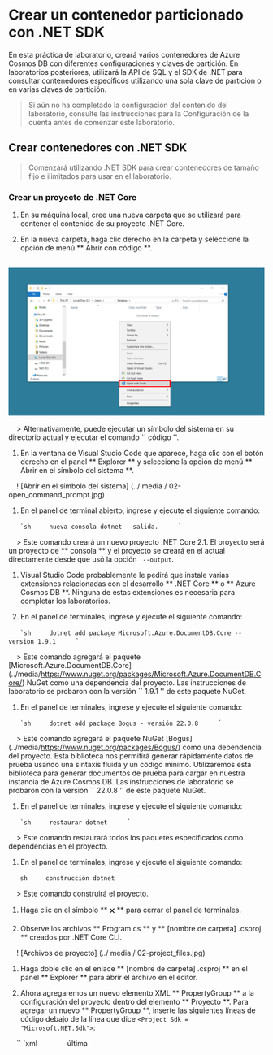 # Crear un contenedor particionado con .NET SDK

En esta práctica de laboratorio, creará varios contenedores de Azure Cosmos DB con diferentes configuraciones y claves de partición. En laboratorios posteriores, utilizará la API de SQL y el SDK de .NET para consultar contenedores específicos utilizando una sola clave de partición o en varias claves de partición.

> Si aún no ha completado la configuración del contenido del laboratorio, consulte las instrucciones para la Configuración de la cuenta antes de comenzar este laboratorio.

## Crear contenedores con .NET SDK

> Comenzará utilizando .NET SDK para crear contenedores de tamaño fijo e ilimitados para usar en el laboratorio.

### Crear un proyecto de .NET Core

1. En su máquina local, cree una nueva carpeta que se utilizará para contener el contenido de su proyecto .NET Core.

1. En la nueva carpeta, haga clic derecho en la carpeta y seleccione la opción de menú ** Abrir con código **.

    <img src="/media/02-open_with_code.jpg">

    > Alternativamente, puede ejecutar un símbolo del sistema en su directorio actual y ejecutar el comando `` código ''.

1. En la ventana de Visual Studio Code que aparece, haga clic con el botón derecho en el panel ** Explorer ** y seleccione la opción de menú ** Abrir en el símbolo del sistema **.

    ! [Abrir en el símbolo del sistema] (../ media / 02-open_command_prompt.jpg)

1. En el panel de terminal abierto, ingrese y ejecute el siguiente comando:

    `` `sh
    nueva consola dotnet --salida.
    `` `

    > Este comando creará un nuevo proyecto .NET Core 2.1. El proyecto será un proyecto de ** consola ** y el proyecto se creará en el actual directamente desde que usó la opción `` --output``.

1. Visual Studio Code probablemente le pedirá que instale varias extensiones relacionadas con el desarrollo ** .NET Core ** o ** Azure Cosmos DB **. Ninguna de estas extensiones es necesaria para completar los laboratorios.

1. En el panel de terminales, ingrese y ejecute el siguiente comando:

    `` `sh
    dotnet add package Microsoft.Azure.DocumentDB.Core --version 1.9.1
    `` `

    > Este comando agregará el paquete [Microsoft.Azure.DocumentDB.Core] (../media/https://www.nuget.org/packages/Microsoft.Azure.DocumentDB.Core/) NuGet como una dependencia del proyecto. Las instrucciones de laboratorio se probaron con la versión `` 1.9.1 '' de este paquete NuGet.

1. En el panel de terminales, ingrese y ejecute el siguiente comando:

    `` `sh
    dotnet add package Bogus - versión 22.0.8
    `` `

    > Este comando agregará el paquete NuGet [Bogus] (../media/https://www.nuget.org/packages/Bogus/) como una dependencia del proyecto. Esta biblioteca nos permitirá generar rápidamente datos de prueba usando una sintaxis fluida y un código mínimo. Utilizaremos esta biblioteca para generar documentos de prueba para cargar en nuestra instancia de Azure Cosmos DB. Las instrucciones de laboratorio se probaron con la versión `` 22.0.8 '' de este paquete NuGet.

1. En el panel de terminales, ingrese y ejecute el siguiente comando:

    `` `sh
    restaurar dotnet
    `` `

    > Este comando restaurará todos los paquetes especificados como dependencias en el proyecto.

1. En el panel de terminales, ingrese y ejecute el siguiente comando:

    `` sh
    construcción dotnet
    `` `

    > Este comando construirá el proyecto.

1. Haga clic en el símbolo ** 🗙 ** para cerrar el panel de terminales.

1. Observe los archivos ** Program.cs ** y ** [nombre de carpeta] .csproj ** creados por .NET Core CLI.

    ! [Archivos de proyecto] (../ media / 02-project_files.jpg)

1. Haga doble clic en el enlace ** [nombre de carpeta] .csproj ** en el panel ** Explorer ** para abrir el archivo en el editor.

1. Ahora agregaremos un nuevo elemento XML ** PropertyGroup ** a la configuración del proyecto dentro del elemento ** Proyecto **. Para agregar un nuevo ** PropertyGroup **, inserte las siguientes líneas de código debajo de la línea que dice `` <Project Sdk = "Microsoft.NET.Sdk"> ``:

    `` `xml
    <Grupo de propiedades>
        <LangVersion> última </LangVersion>
    </PropertyGroup>
